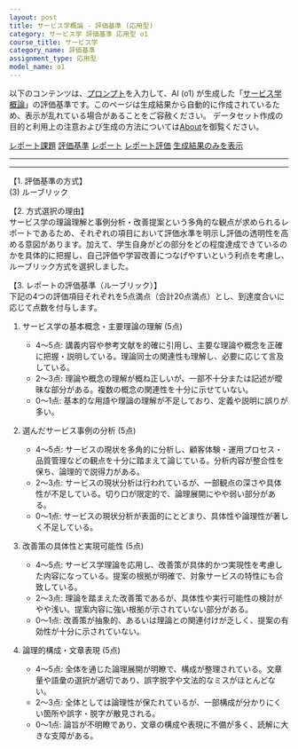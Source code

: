 ```yaml
---
layout: post
title: サービス学概論 - 評価基準 (応用型)
category: サービス学 評価基準 応用型 o1
course_title: サービス学
category_name: 評価基準
assignment_type: 応用型
model_name: o1
---
```


以下のコンテンツは、[プロンプト](https://github.com/takedatoshiyuki/synthetic_assignments/tree/main/generated/サービス学/o1/prompt_評価基準-応用型.md)を入力して、AI (o1) が生成した「[サービス学概論](/contents/サービス学/)」の評価基準です。このページは生成結果から自動的に作成されているため、表示が乱れている場合があることをご容赦ください。
データセット作成の目的と利用上の注意および生成の方法については[About](/About)を御覧ください。

[レポート課題](../レポート課題-応用型)
[評価基準](../評価基準-応用型)
[レポート](../レポート-応用型)
[レポート評価](../レポート評価-応用型)
[生成結果のみを表示](https://github.com/takedatoshiyuki/synthetic_assignments/tree/main/generated/サービス学/o1/評価基準-応用型.md)
  

***
***
  
【1. 評価基準の方式】  
(3) ルーブリック

【2. 方式選択の理由】  
サービス学の理論理解と事例分析・改善提案という多角的な観点が求められるレポートであるため、それぞれの項目において評価水準を明示し評価の透明性を高める意図があります。加えて、学生自身がどの部分をどの程度達成できているのかを具体的に把握し、自己評価や学習改善につなげやすいという利点を考慮し、ルーブリック方式を選択しました。

【3. レポートの評価基準（ルーブリック）】  
下記の4つの評価項目それぞれを5点満点（合計20点満点）とし、到達度合いに応じて点数を付与します。

1) サービス学の基本概念・主要理論の理解 (5点)  
   - 4～5点: 講義内容や参考文献を的確に引用し、主要な理論や概念を正確に把握・説明している。理論同士の関連性も理解し、必要に応じて言及している。  
   - 2～3点: 理論や概念の理解が概ね正しいが、一部不十分または記述が曖昧な部分がある。複数の概念の関連性を十分に示せていない。  
   - 0～1点: 基本的な用語や理論の理解が不足しており、定義や説明に誤りが多い。

2) 選んだサービス事例の分析 (5点)  
   - 4～5点: サービスの現状を多角的に分析し、顧客体験・運用プロセス・品質管理などの観点を十分に踏まえて論じている。分析内容が整合性を保ち、論理的で説得力がある。  
   - 2～3点: サービスの現状分析は行われているが、一部観点の深さや具体性が不足している。切り口が限定的で、論理展開にやや弱い部分がある。  
   - 0～1点: サービスの現状分析が表面的にとどまり、具体性や論理性が著しく不足している。

3) 改善策の具体性と実現可能性 (5点)  
   - 4～5点: サービス学理論を応用し、改善策が具体的かつ実現性を考慮した内容になっている。提案の根拠が明確で、対象サービスの特性にも合致している。  
   - 2～3点: 理論を踏まえた改善策であるが、具体性や実行可能性の検討がやや浅い。提案内容に強い根拠が示されていない部分がある。  
   - 0～1点: 改善策が抽象的、あるいは理論との関連付けが乏しく、提案の有効性が十分に示されていない。

4) 論理的構成・文章表現 (5点)  
   - 4～5点: 全体を通じた論理展開が明瞭で、構成が整理されている。文章量や語彙の選択が適切であり、誤字脱字や文法的なミスがほとんどない。  
   - 2～3点: 全体としては論理性が保たれているが、一部構成が分かりにくい箇所や誤字・脱字が散見される。  
   - 0～1点: 論旨が不明瞭であり、文章の構成や表現に不備が多く、読解に大きな支障がある。
